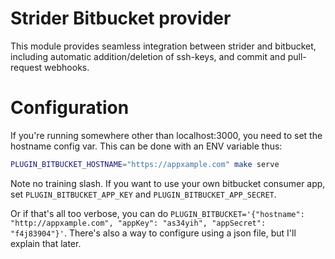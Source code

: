 # Strider Bitbucket provider

This module provides seamless integration between strider and bitbucket,
including automatic addition/deletion of ssh-keys, and commit and pull-request
webhooks.

# Configuration

If you're running somewhere other than localhost:3000, you need to set the hostname config var. This can be done with an ENV variable thus:

```bash
PLUGIN_BITBUCKET_HOSTNAME="https://appxample.com" make serve
```

Note no training slash. If you want to use your own bitbucket consumer app, set `PLUGIN_BITBUCKET_APP_KEY` and `PLUGIN_BITBUCKET_APP_SECRET`.

Or if that's all too verbose, you can do `PLUGIN_BITBUCKET='{"hostname": "http://appxample.com", "appKey": "as34yih", "appSecret": "f4j83904"}'`. There's also a way to configure using a json file, but I'll explain that later.
